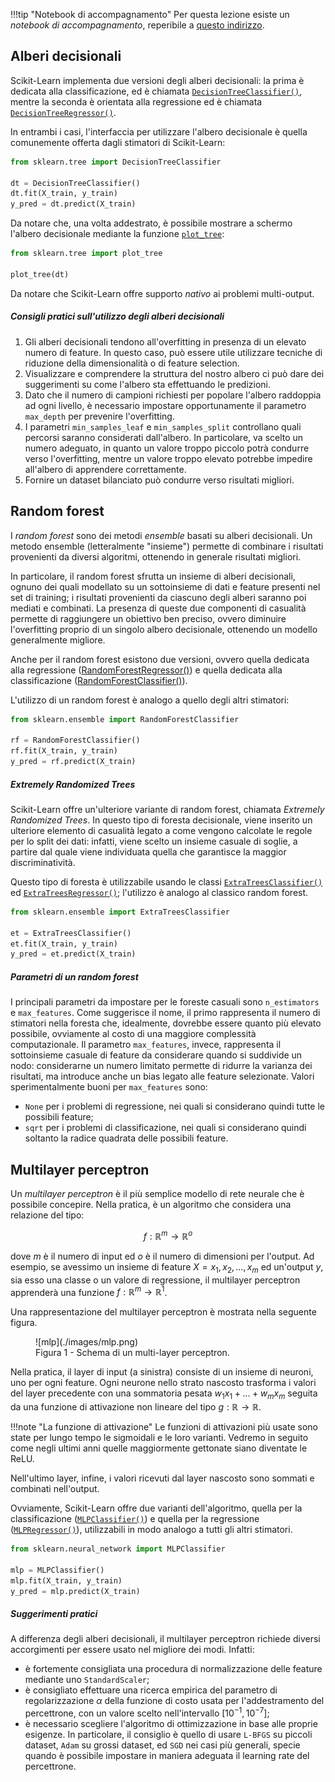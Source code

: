!!!tip "Notebook di accompagnamento"
	Per questa lezione esiste un *notebook di accompagnamento*, reperibile a [questo indirizzo](https://github.com/anhelus/pcs-exercises/blob/master/02_ml/03_estimator/02_clf_rgr.ipynb).

## Alberi decisionali

Scikit-Learn implementa due versioni degli alberi decisionali: la prima è dedicata alla classificazione, ed è chiamata [`DecisionTreeClassifier()`](http://scikit-learn.org/stable/modules/generated/sklearn.tree.DecisionTreeClassifier.html), mentre la seconda è orientata alla regressione ed è chiamata [`DecisionTreeRegressor()`](http://scikit-learn.org/stable/modules/generated/sklearn.tree.DecisionTreeRegressor.html).

In entrambi i casi, l'interfaccia per utilizzare l'albero decisionale è quella comunemente offerta dagli stimatori di Scikit-Learn:

```py
from sklearn.tree import DecisionTreeClassifier

dt = DecisionTreeClassifier()
dt.fit(X_train, y_train)
y_pred = dt.predict(X_train)
```

Da notare che, una volta addestrato, è possibile mostrare a schermo l'albero decisionale mediante la funzione [`plot_tree`](https://scikit-learn.org/stable/modules/generated/sklearn.tree.plot_tree.html#sklearn.tree.plot_tree):

```py
from sklearn.tree import plot_tree

plot_tree(dt)
```

Da notare che Scikit-Learn offre supporto *nativo* ai problemi multi-output.

##### Consigli pratici sull'utilizzo degli alberi decisionali

1. Gli alberi decisionali tendono all'overfitting in presenza di un elevato numero di feature. In questo caso, può essere utile utilizzare tecniche di riduzione della dimensionalità o di feature selection.
2. Visualizzare e comprendere la struttura del nostro albero ci può dare dei suggerimenti su come l'albero sta effettuando le predizioni.
3. Dato che il numero di campioni richiesti per popolare l'albero raddoppia ad ogni livello, è necessario impostare opportunamente il parametro `max_depth` per prevenire l'overfitting.
4. I parametri `min_samples_leaf` e `min_samples_split` controllano quali percorsi saranno considerati dall'albero. In particolare, va scelto un numero adeguato, in quanto un valore troppo piccolo potrà condurre verso l'overfitting, mentre un valore troppo elevato potrebbe impedire all'albero di apprendere correttamente.
5. Fornire un dataset bilanciato può condurre verso risultati migliori.

## Random forest

I *random forest* sono dei metodi *ensemble* basati su alberi decisionali. Un metodo ensemble (letteralmente "insieme") permette di combinare i risultati provenienti da diversi algoritmi, ottenendo in generale risultati migliori.

In particolare, il random forest sfrutta un insieme di alberi decisionali, ognuno dei quali modellato su un sottoinsieme di dati e feature presenti nel set di training; i risultati provenienti da ciascuno degli alberi saranno poi mediati e combinati. La presenza di queste due componenti di casualità permette di raggiungere un obiettivo ben preciso, ovvero diminuire l'overfitting proprio di un singolo albero decisionale, ottenendo un modello generalmente migliore.

Anche per il random forest esistono due versioni, ovvero quella dedicata alla regressione ([RandomForestRegressor()](http://scikit-learn.org/stable/modules/generated/sklearn.ensemble.RandomForestRegressor.html)) e quella dedicata alla classificazione ([RandomForestClassifier()](http://scikit-learn.org/stable/modules/generated/sklearn.ensemble.RandomForestClassifier.html)).

L'utilizzo di un random forest è analogo a quello degli altri stimatori:

```py
from sklearn.ensemble import RandomForestClassifier

rf = RandomForestClassifier()
rf.fit(X_train, y_train)
y_pred = rf.predict(X_train)
```

##### Extremely Randomized Trees

Scikit-Learn offre un'ulteriore variante di random forest, chiamata *Extremely Randomized Trees*. In questo tipo di foresta decisionale, viene inserito un ulteriore elemento di casualità legato a come vengono calcolate le regole per lo split dei dati: infatti, viene scelto un insieme casuale di soglie, a partire dal quale viene individuata quella che garantisce la maggior discriminatività.

Questo tipo di foresta è utilizzabile usando le classi [`ExtraTreesClassifier()`](https://scikit-learn.org/stable/modules/generated/sklearn.ensemble.ExtraTreesClassifier.html#sklearn.ensemble.ExtraTreesClassifier) ed [`ExtraTreesRegressor()`](https://scikit-learn.org/stable/modules/generated/sklearn.ensemble.ExtraTreesRegressor.html#sklearn.ensemble.ExtraTreesRegressor); l'utilizzo è analogo al classico random forest.

```py
from sklearn.ensemble import ExtraTreesClassifier

et = ExtraTreesClassifier()
et.fit(X_train, y_train)
y_pred = et.predict(X_train)
```

##### Parametri di un random forest

I principali parametri da impostare per le foreste casuali sono `n_estimators` e `max_features`. Come suggerisce il nome, il primo rappresenta il numero di stimatori nella foresta che, idealmente, dovrebbe essere quanto più elevato possibile, ovviamente al costo di una maggiore complessità computazionale. Il parametro `max_features`, invece, rappresenta il sottoinsieme casuale di feature da considerare quando si suddivide un nodo: considerarne un numero limitato permette di ridurre la varianza dei risultati, ma introduce anche un bias legato alle feature selezionate. Valori sperimentalmente buoni per `max_features` sono:

* `None` per i problemi di regressione, nei quali si considerano quindi tutte le possibili feature;
* `sqrt` per i problemi di classificazione, nei quali si considerano quindi soltanto la radice quadrata delle possibili feature.

## Multilayer perceptron

Un *multilayer perceptron* è il più semplice modello di rete neurale che è possibile concepire. Nella pratica, è un algoritmo che considera una relazione del tipo:

$$
f:\mathbb{R}^m \rightarrow \mathbb{R}^o
$$

dove $m$ è il numero di input ed $o$ è il numero di dimensioni per l'output. Ad esempio, se avessimo un insieme di feature $X=x_1, x_2, \ldots, x_m$ ed un'output $y$, sia esso una classe o un valore di regressione, il multilayer perceptron apprenderà una funzione $f: \mathbb{R}^m \rightarrow \mathbb{R}^1$.

Una rappresentazione del multilayer perceptron è mostrata nella seguente figura.

<figure markdown>
  ![mlp](./images/mlp.png)
  <figcaption>Figura 1 - Schema di un multi-layer perceptron.</figcaption>
</figure>

Nella pratica, il layer di input (a sinistra) consiste di un insieme di neuroni, uno per ogni feature. Ogni neurone nello strato nascosto trasforma i valori del layer precedente con una sommatoria pesata $w_1 x_1 + \ldots + w_m x_m$ seguita da una funzione di attivazione non lineare del tipo $g: \mathbb{R} \rightarrow \mathbb{R}$.

!!!note "La funzione di attivazione"
    Le funzioni di attivazioni più usate sono state per lungo tempo le sigmoidali e le loro varianti. Vedremo in seguito come negli ultimi anni quelle maggiormente gettonate siano diventate le ReLU.

Nell'ultimo layer, infine, i valori ricevuti dal layer nascosto sono sommati e combinati nell'output.

Ovviamente, Scikit-Learn offre due varianti dell'algoritmo, quella per la classificazione ([`MLPClassifier()`](http://scikit-learn.org/stable/modules/generated/sklearn.neural_network.MLPClassifier.html)) e quella per la regressione ([`MLPRegressor()`](http://scikit-learn.org/stable/modules/generated/sklearn.neural_network.MLPRegressor.html)), utilizzabili in modo analogo a tutti gli altri stimatori.

```py
from sklearn.neural_network import MLPClassifier

mlp = MLPClassifier()
mlp.fit(X_train, y_train)
y_pred = mlp.predict(X_train)
```

##### Suggerimenti pratici

A differenza degli alberi decisionali, il multilayer perceptron richiede diversi accorgimenti per essere usato nel migliore dei modi. Infatti:

* è fortemente consigliata una procedura di normalizzazione delle feature mediante uno `StandardScaler`;
* è consigliato effettuare una ricerca empirica del parametro di regolarizzazione $\alpha$ della funzione di costo usata per l'addestramento del percettrone, con un valore scelto nell'intervallo $[10^{-1}, 10^{-7}]$;
* è necessario scegliere l'algoritmo di ottimizzazione in base alle proprie esigenze. In particolare, il consiglio è quello di usare `L-BFGS` su piccoli dataset, `Adam` su grossi dataset, ed `SGD` nei casi più generali, specie quando è possibile impostare in maniera adeguata il learning rate del percettrone.
